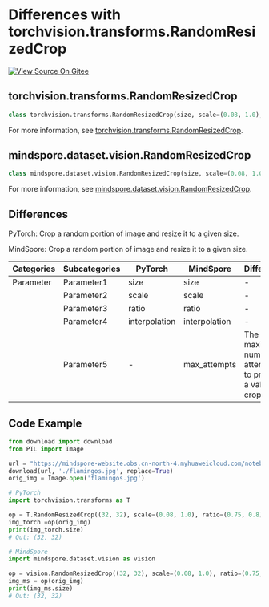 # Differences with torchvision.transforms.RandomResizedCrop

[![View Source On Gitee](https://mindspore-website.obs.cn-north-4.myhuaweicloud.com/website-images/r2.1/resource/_static/logo_source_en.svg)](https://gitee.com/mindspore/docs/blob/r2.1/docs/mindspore/source_en/note/api_mapping/pytorch_diff/RandomResizedCrop.md)

## torchvision.transforms.RandomResizedCrop

```python
class torchvision.transforms.RandomResizedCrop(size, scale=(0.08, 1.0), ratio=(0.75, 1.3333333333333333), interpolation=InterpolationMode.BILINEAR)
```

For more information, see [torchvision.transforms.RandomResizedCrop](https://pytorch.org/vision/0.9/transforms.html#torchvision.transforms.RandomResizedCrop).

## mindspore.dataset.vision.RandomResizedCrop

```python
class mindspore.dataset.vision.RandomResizedCrop(size, scale=(0.08, 1.0), ratio=(3. / 4., 4. / 3.), interpolation=Inter.BILINEAR, max_attempts=10)
```

For more information, see [mindspore.dataset.vision.RandomResizedCrop](https://mindspore.cn/docs/en/r2.1/api_python/dataset_vision/mindspore.dataset.vision.RandomResizedCrop.html).

## Differences

PyTorch: Crop a random portion of image and resize it to a given size.

MindSpore: Crop a random portion of image and resize it to a given size.

| Categories | Subcategories |PyTorch | MindSpore | Difference |
| --- | ---   | ---   | ---        |---  |
|Parameter | Parameter1 | size    | size    | - |
|     | Parameter2 | scale      | scale   |- |
|     | Parameter3 | ratio     | ratio    | - |
|     | Parameter4 | interpolation     | interpolation   | - |
|     | Parameter5 | -     | max_attempts   | The maximum number of attempts to propose a valid crop_area |

## Code Example

```python
from download import download
from PIL import Image

url = "https://mindspore-website.obs.cn-north-4.myhuaweicloud.com/notebook/datasets/flamingos.jpg"
download(url, './flamingos.jpg', replace=True)
orig_img = Image.open('flamingos.jpg')

# PyTorch
import torchvision.transforms as T

op = T.RandomResizedCrop((32, 32), scale=(0.08, 1.0), ratio=(0.75, 0.8))
img_torch =op(orig_img)
print(img_torch.size)
# Out: (32, 32)

# MindSpore
import mindspore.dataset.vision as vision

op = vision.RandomResizedCrop((32, 32), scale=(0.08, 1.0), ratio=(0.75, 0.8))
img_ms = op(orig_img)
print(img_ms.size)
# Out: (32, 32)
```